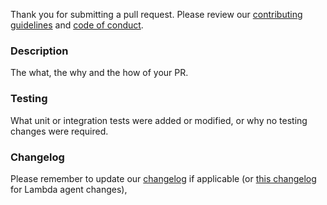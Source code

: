Thank you for submitting a pull request.  Please review our [contributing guidelines](/CONTRIBUTING.md) and [code of conduct](https://opensource.newrelic.com/code-of-conduct/).

### Description

The what, the why and the how of your PR.

### Testing

What unit or integration tests were added or modified, or why no testing changes were required.

### Changelog

Please remember to update our [changelog](/src/Agent/CHANGELOG.md) if applicable (or [this changelog](/src/AwsLambda/CHANGELOG.md) for Lambda agent changes),


